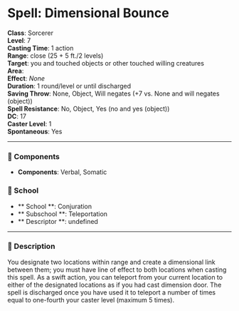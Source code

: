 
# Spell: Dimensional Bounce
**Class**: Sorcerer  
**Level**: 7  
**Casting Time**: 1 action  
**Range**: close (25 + 5 ft./2 levels)  
**Target**: you and touched objects or other touched willing creatures  
**Area**:   
**Effect**: _None_  
**Duration**: 1 round/level or until discharged  
**Saving Throw**: None, Object, Will negates (+7 vs. None and will negates (object))  
**Spell Resistance**: No, Object, Yes (no and yes (object))  
**DC**: 17  
**Caster Level**: 1  
**Spontaneous**: Yes

---

### 🔮 Components
- **Components**: Verbal, Somatic

### 🏫 School
- ** School **: Conjuration
- ** Subschool **: Teleportation
- ** Descriptor **: undefined
---

### 📜 Description
You designate two locations within range and create a dimensional link between them; you must have line of effect to both locations when casting this spell. As a swift action, you can teleport from your current location to either of the designated locations as if you had cast dimension door. The spell is discharged once you have used it to teleport a number of times equal to one-fourth your caster level (maximum 5 times).
